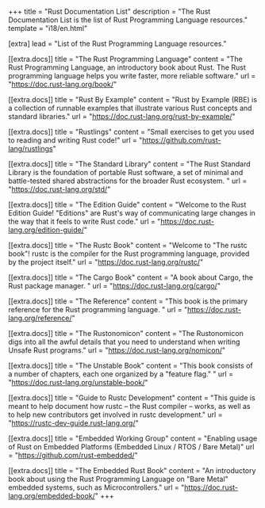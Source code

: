 +++
title = "Rust Documentation List"
description = "The Rust Documentation List is the list of Rust Programming Language resources."
template = "i18/en.html"

[extra]
lead = "List of the Rust Programming Language resources."

[[extra.docs]]
title = "The Rust Programming Language"
content = "The Rust Programming Language, an introductory book about Rust. The Rust programming language helps you write faster, more reliable software."
url = "https://doc.rust-lang.org/book/"

[[extra.docs]]
title = "Rust By Example"
content = "Rust by Example (RBE) is a collection of runnable examples that illustrate various Rust concepts and standard libraries."
url = "https://doc.rust-lang.org/rust-by-example/"

[[extra.docs]]
title = "Rustlings"
content = "Small exercises to get you used to reading and writing Rust code!"
url = "https://github.com/rust-lang/rustlings"

[[extra.docs]]
title = "The Standard Library"
content = "The Rust Standard Library is the foundation of portable Rust software, a set of minimal and battle-tested shared abstractions for the broader Rust ecosystem. "
url = "https://doc.rust-lang.org/std/"

[[extra.docs]]
title = "The Edition Guide"
content = "Welcome to the Rust Edition Guide! \"Editions\" are Rust's way of communicating large changes in the way that it feels to write Rust code."
url = "https://doc.rust-lang.org/edition-guide/"

[[extra.docs]]
title = "The Rustc Book"
content = "Welcome to \"The rustc book\"! rustc is the compiler for the Rust programming language, provided by the project itself."
url = "https://doc.rust-lang.org/rustc/"

[[extra.docs]]
title = "The Cargo Book"
content = "A book about Cargo, the Rust package manager. "
url = "https://doc.rust-lang.org/cargo/"

[[extra.docs]]
title = "The Reference"
content = "This book is the primary reference for the Rust programming language. "
url = "https://doc.rust-lang.org/reference/"

[[extra.docs]]
title = "The Rustonomicon"
content = "The Rustonomicon digs into all the awful details that you need to understand when writing Unsafe Rust programs."
url = "https://doc.rust-lang.org/nomicon/"

[[extra.docs]]
title = "The Unstable Book"
content = "This book consists of a number of chapters, each one organized by a \"feature flag.\" "
url = "https://doc.rust-lang.org/unstable-book/"

[[extra.docs]]
title = "Guide to Rustc Development"
content = "This guide is meant to help document how rustc – the Rust compiler – works, as well as to help new contributors get involved in rustc development."
url = "https://rustc-dev-guide.rust-lang.org/"

[[extra.docs]]
title = "Embedded Working Group"
content = "Enabling usage of Rust on Embedded Platforms (Embedded Linux / RTOS / Bare Metal)"
url = "https://github.com/rust-embedded/"

[[extra.docs]]
title = "The Embedded Rust Book"
content = "An introductory book about using the Rust Programming Language on \"Bare Metal\" embedded systems, such as Microcontrollers."
url = "https://doc.rust-lang.org/embedded-book/"
+++